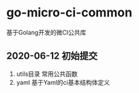 # go-micro-ci-common
基于Golang开发的微CI公共库

## 2020-06-12 初始提交
1. utils目录 常用公共函数
2. yaml 基于Yaml的ci基本结构体定义
